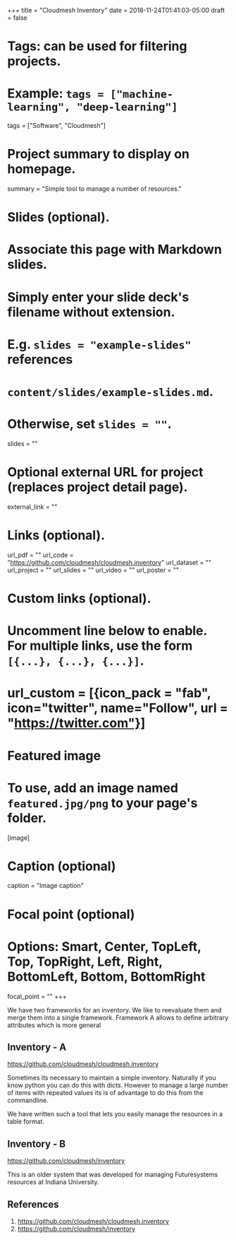 +++
title = "Cloudmesh Inventory"
date = 2018-11-24T01:41:03-05:00
draft = false

# Tags: can be used for filtering projects.
# Example: `tags = ["machine-learning", "deep-learning"]`
tags = ["Software", "Cloudmesh"]

# Project summary to display on homepage. 
summary = "Simple tool to manage a number of resources."

# Slides (optional).
#   Associate this page with Markdown slides.
#   Simply enter your slide deck's filename without extension.
#   E.g. `slides = "example-slides"` references 
#   `content/slides/example-slides.md`.
#   Otherwise, set `slides = ""`.
slides = ""

# Optional external URL for project (replaces project detail page).
external_link = ""

# Links (optional).
url_pdf = ""
url_code = "https://github.com/cloudmesh/cloudmesh.inventory"
url_dataset = ""
url_project = ""
url_slides = ""
url_video = ""
url_poster = ""

# Custom links (optional).
#   Uncomment line below to enable. For multiple links, use the form `[{...}, {...}, {...}]`.
# url_custom = [{icon_pack = "fab", icon="twitter", name="Follow", url = "https://twitter.com"}]

# Featured image
# To use, add an image named `featured.jpg/png` to your page's folder. 
[image]
  # Caption (optional)
  caption = "Image caption"

  # Focal point (optional)
  # Options: Smart, Center, TopLeft, Top, TopRight, Left, Right, BottomLeft, Bottom, BottomRight
  focal_point = ""
+++

We have two frameworks for an inventory. We like to reevaluate them
and merge them into a single framework. Framework A allows to define
arbitrary attributes which is more general

## Inventory - A

<https://github.com/cloudmesh/cloudmesh.inventory>

Sometimes its necessary to maintain a simple inventory. Naturally if
you know python you can do this with dicts. However to manage a large
number of items with repeated values its is of advantage to do this
from the commandline.

We have written such a tool that lets you easily manage the resources
in a table format.

## Inventory - B

<https://github.com/cloudmesh/inventory>

This is an older system that was developed for managing Futuresystems
resources at Indiana University. 




## References

1. <https://github.com/cloudmesh/cloudmesh.inventory>
2. <https://github.com/cloudmesh/inventory>
